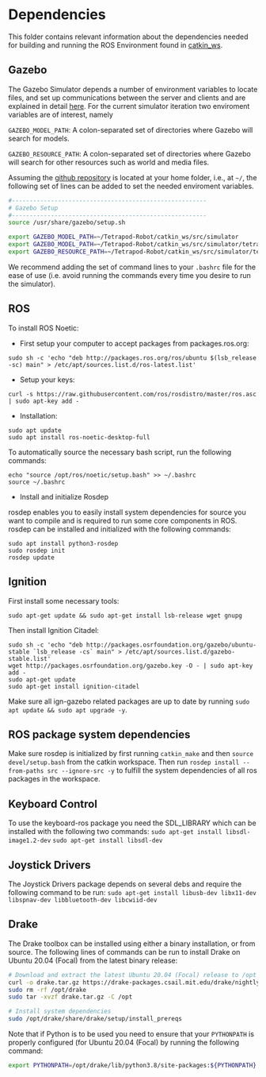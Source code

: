 # Dependencies

This folder contains relevant information about the dependencies needed for building and running the ROS Environment found in [catkin_ws](../catkin_ws/).

## Gazebo

The Gazebo Simulator depends a number of environment variables to locate files, and set up communications between the server and clients and are explained in detail [here](http://gazebosim.org/tutorials?tut=components&cat=get_started). For the current simulator iteration two enviroment variables are of interest, namely

`GAZEBO_MODEL_PATH`: A colon-separated set of directories where Gazebo will search for models.

`GAZEBO_RESOURCE_PATH`: A colon-separated set of directories where Gazebo will search for other resources such as world and media files.

Assuming the [github repository](https://github.com/Pathorse/Tetrapod-Robot) is located at your home folder, i.e., at `~/`, the following set of lines can be added to set the needed enviroment variables.

```bash
#-------------------------------------------------------
# Gazebo Setup
#-------------------------------------------------------
source /usr/share/gazebo/setup.sh

export GAZEBO_MODEL_PATH=~/Tetrapod-Robot/catkin_ws/src/simulator
export GAZEBO_MODEL_PATH=~/Tetrapod-Robot/catkin_ws/src/simulator/tetrapod_gazebo/models:$GAZEBO_MODEL_PATH
export GAZEBO_RESOURCE_PATH=~/Tetrapod-Robot/catkin_ws/src/simulator/tetrapod_gazebo/worlds:$GAZEBO_RESOURCE_PATH
```

We recommend adding the set of command lines to your `.bashrc` file for the ease of use (i.e. avoid running the commands every time you desire to run the simulator).

## ROS

To install ROS Noetic:

- First setup your computer to accept packages from packages.ros.org:

```
sudo sh -c 'echo "deb http://packages.ros.org/ros/ubuntu $(lsb_release -sc) main" > /etc/apt/sources.list.d/ros-latest.list'
```

- Setup your keys:

```
curl -s https://raw.githubusercontent.com/ros/rosdistro/master/ros.asc | sudo apt-key add -
```

- Installation:


```
sudo apt update
sudo apt install ros-noetic-desktop-full
```

To automatically source the necessary bash script, run the following commands:

```
echo "source /opt/ros/noetic/setup.bash" >> ~/.bashrc
source ~/.bashrc
```

- Install and initialize Rosdep

rosdep enables you to easily install system dependencies for source you want to compile and is required to run some core components in ROS. rosdep can be installed and initialized with the following commands:

```
sudo apt install python3-rosdep
sudo rosdep init
rosdep update
```

## Ignition

First install some necessary tools:

```
sudo apt-get update && sudo apt-get install lsb-release wget gnupg
```

Then install Ignition Citadel:

```
sudo sh -c 'echo "deb http://packages.osrfoundation.org/gazebo/ubuntu-stable `lsb_release -cs` main" > /etc/apt/sources.list.d/gazebo-stable.list'
wget http://packages.osrfoundation.org/gazebo.key -O - | sudo apt-key add -
sudo apt-get update
sudo apt-get install ignition-citadel
```

Make sure all ign-gazebo related packages are up to date by running ```sudo apt update && sudo apt upgrade -y```.

## ROS package system dependencies

Make sure rosdep is initialized by first running ```catkin_make``` and then ```source devel/setup.bash``` from the catkin workspace. Then run ```rosdep install --from-paths src --ignore-src -y``` to fulfill the system dependencies of all ros packages in the workspace.

## Keyboard Control
To use the keyboard-ros package you need the SDL_LIBRARY which can be installed with the following two commands:
```sudo apt-get install libsdl-image1.2-dev```
```sudo apt-get install libsdl-dev```

## Joystick Drivers
The Joystick Drivers package depends on several debs and require the following command to be run:
```sudo apt-get install libusb-dev libx11-dev libspnav-dev libbluetooth-dev libcwiid-dev```

## Drake

The Drake toolbox can be installed using either a binary installation, or from source. The following lines of commands can be run to install Drake on Ubuntu 20.04 (Focal) from the latest binary release:


```bash
# Download and extract the latest Ubuntu 20.04 (Focal) release to /opt
curl -o drake.tar.gz https://drake-packages.csail.mit.edu/drake/nightly/drake-latest-focal.tar.gz
sudo rm -rf /opt/drake
sudo tar -xvzf drake.tar.gz -C /opt

# Install system dependencies
sudo /opt/drake/share/drake/setup/install_prereqs
```

Note that if Python is to be used you need to ensure that your `PYTHONPATH` is properly configured (for Ubuntu 20.04 (Focal) by running the following command:

```bash
export PYTHONPATH=/opt/drake/lib/python3.8/site-packages:${PYTHONPATH}
```
